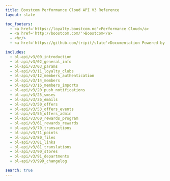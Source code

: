 ```yaml
---
title: Boostcom Performance Cloud API V3 Reference
layout: slate

toc_footers:
  - <a href='https://loyalty.boostcom.no'>Performance Cloud</a>
  - <a href='http://boostcom.com/'>Boostcom</a>
  - <hr/>
  - <a href='https://github.com/tripit/slate'>Documentation Powered by Slate</a>

includes:
  - bl-api/v3/00_introduction
  - bl-api/v3/02_general_info
  - bl-api/v3/03_params
  - bl-api/v3/11_loyalty_clubs
  - bl-api/v3/12_members_authentication
  - bl-api/v3/14_members
  - bl-api/v3/16_members_imports
  - bl-api/v3/20_push_notifications
  - bl-api/v3/25_smses
  - bl-api/v3/26_emails
  - bl-api/v3/50_offers
  - bl-api/v3/53_offers_events
  - bl-api/v3/55_offers_admin
  - bl-api/v3/60_rewards_program
  - bl-api/v3/61_rewards_rewards
  - bl-api/v3/70_transactions
  - bl-api/v3/71_points
  - bl-api/v3/80_files
  - bl-api/v3/81_links
  - bl-api/v3/81_translations
  - bl-api/v3/90_stores
  - bl-api/v3/91_departments
  - bl-api/v3/999_changelog

search: true
---
```

